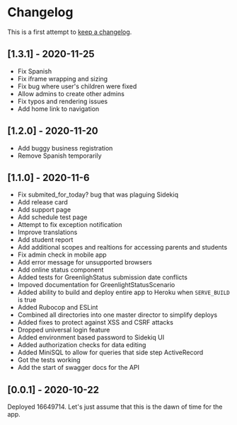 # Changelog

This is a first attempt to [keep a changelog](https://keepachangelog.com/en/1.0.0/).

## [1.3.1] - 2020-11-25

 - Fix Spanish
 - Fix iframe wrapping and sizing
 - Fix bug where user's children were fixed
 - Allow admins to create other admins
 - Fix typos and rendering issues
 - Add home link to navigation

## [1.2.0] - 2020-11-20

 - Add buggy business registration
 - Remove Spanish temporarily

## [1.1.0] - 2020-11-6

 - Fix submited_for_today? bug that was plaguing Sidekiq
 - Add release card
 - Add support page
 - Add schedule test page
 - Attempt to fix exception notification
 - Improve translations
 - Add student report
 - Add additional scopes and realtions for accessing parents and students
 - Fix admin check in mobile app
 - Add error message for unsupported browsers
 - Add online status component
 - Added tests for GreenlighStatus submission date conflicts
 - Impoved documentation for GreenlightStatusScenario
 - Added ability to build and deploy entire app to Heroku when `SERVE_BUILD` is
   true
 - Added Rubocop and ESLint
 - Combined all directories into one master director to simplify deploys
 - Added fixes to protect against XSS and CSRF attacks
 - Dropped universal login feature
 - Added environment based password to Sidekiq UI
 - Added authorization checks for data editing
 - Added MiniSQL to allow for queries that side step ActiveRecord
 - Got the tests working
 - Add the start of swagger docs for the API

## [0.0.1] - 2020-10-22

Deployed 16649714. Let's just assume that this is the dawn of time for the app.
